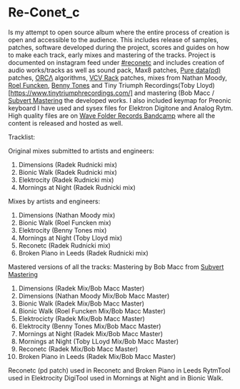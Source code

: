 # Re-Conet_c
Is my attempt to open source album where the entire process of creation is open and accessible to the audience. This includes release of samples, patches, software developed during the project, scores and guides on how to make each track, early mixes and mastering of the tracks. 
Project is documented on instagram feed under [#reconetc](https://www.instagram.com/explore/tags/reconetc/) and includes creation of audio works/tracks as well as sound pack, Max8 patches, [Pure data(pd)](https://github.com/pure-data/pure-data) patches, [ORCΛ](https://github.com/hundredrabbits/Orca) algorithms, [VCV Rack](https://github.com/VCVRack/Rack) patches, mixes from Nathan Moody, [Roel Funcken](https://roelfuncken.bandcamp.com/), [Benny Tones](https://omw.co.nz/about/) and Tiny Triumph Recordings(Toby Lloyd)[https://www.tinytriumphrecordings.com/] and mastering (Bob Macc / [Subvert Mastering](http://www.scmastering.com/) the developed works. 
I also included keymap for Preonic keyboard I have used and sysex files for Elektron Digitone and Analog Rytm. 
High quality files are on [Wave Folder Records Bandcamp](https://wavefolder.bandcamp.com/album/re-conet-c) where all the content is released and hosted as well. 

Tracklist:

Original mixes submitted to artists and engineers:

1. Dimensions (Radek Rudnicki mix)
2. Bionic Walk (Radek Rudnicki mix)
3. Elektrocity (Radek Rudnicki mix)
4. Mornings at Night (Radek Rudnicki mix)

Mixes by artists and engineers:

1. Dimensions (Nathan Moody mix)
2. Bionic Walk (Roel Funcken mix)
3. Elektrocity (Benny Tones mix)
4. Mornings at Night (Toby Lloyd mix)
5. Reconetc (Radek Rudnicki mix)
6. Broken Piano in Leeds (Radek Rudnicki mix)

Mastered versions of all the tracks:
Mastering by Bob Macc from [Subvert Mastering](http://www.scmastering.com/)

1. Dimensions (Radek Mix/Bob Macc Master)
2. Dimensions (Nathan Moody Mix/Bob Macc Master)
3. Bionic Walk (Radek Mix/Bob Macc Master)
4. Bionic Walk (Roel Funcken Mix/Bob Macc Master)
5. Elektrocicty (Radek Mix/Bob Macc Master)
6. Elektrocity (Benny Tones Mix/Bob Macc Master)
7. Mornings at Night (Radek Mix/Bob Macc Master)
8. Mornings at Night (Toby LLoyd Mix/Bob Macc Master)
9. Reconetc (Radek Mix/Bob Macc Master)
10. Broken Piano in Leeds (Radek Mix/Bob Macc Master) 

Reconetc (pd patch) used in Reconetc and Broken Piano in Leeds
RytmTool used in Elektrocity
DigiTool used in Mornings at Night and in Bionic Walk.




